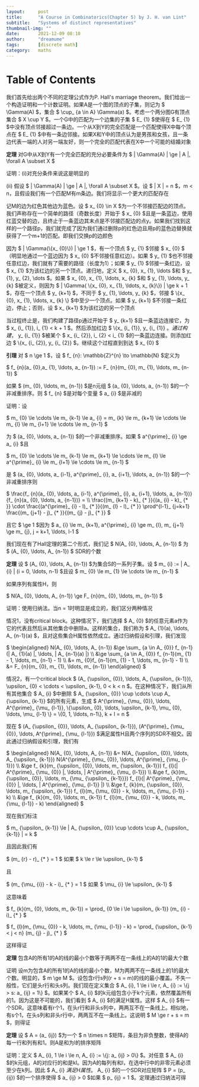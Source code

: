 ```yaml
---
layout:     post
title:      "A Course in Combinatorics(Chapter 5) by J. H. van Lint"
subtitle:   "Systems of distinct representatives"
thumbnail-img: ""
date:       2021-12-09 08:10
author:     "dreamume"
tags: 		[discrete math]
category:   maths
---
```

<head>
    <script src="https://cdn.mathjax.org/mathjax/latest/MathJax.js?config=TeX-AMS-MML_HTMLorMML" type="text/javascript"></script>
    <script type="text/x-mathjax-config">
        MathJax.Hub.Config({
            tex2jax: {
            skipTags: ['script', 'noscript', 'style', 'textarea', 'pre'],
            inlineMath: [['$','$']]
            }
        });
    </script>
</head>

# Table of Contents



我们首先给出两个不同的定理公式作为P. Hall's marriage theorem。我们给出一个构造证明和一个计数证明。如果A是一个图的顶点的子集，则记为 $ \\Gamma(A) $，集合 $ \\cup_ {a \\in A} \\Gamma(a) $。考虑一个两分图G有顶点集合 $ X \\cup Y $。一个G中的匹配为一个边集的子集 $ E_ {1} $使得在 $ E_ {1} $中没有顶点邻接超过一条边。一个从X到Y的完全匹配是一个匹配使得X中每个顶点在 $ E_ {1} $中有一条边邻接。如果X和Y中的顶点认为是男孩和女孩，且一条边代表一端的人对另一端友好，则一个完全的匹配代表在X中一个可能的结婚对象

**定理** 对G中从X到Y有一个完全匹配的充分必要条件为 $ \| \\Gamma(A) \| \\ge \| A \|, \\forall A \\subset X $

证明：(i)对充分条件来说这是明显的

(ii) 假设 $ \| \\Gamma(A) \| \\ge \| A \|, \\forall A \\subset X $。设 $ \| X \| = n $，m < n，且假设我们有一个匹配M有m条边。我们将显示一个更大的匹配存在

记M的边为红色其他边为蓝色。设 $ x_ {0} \\in X $为一个不邻接匹配边的顶点。我们声称存在一个简单的路径（奇数长度）开始于 $ x_ {0} $且是一条蓝边，使用红蓝交替的边，且终止于一条蓝边其末点是不邻接匹配边的点y。如果我们找到这样的一个路径p，我们就完成了因为我们通过删除p的红色边且用p的蓝色边替换就获得了一个m+1的匹配。即我们交换p的边颜色

因为 $ \| \\Gamma(\\{x_ {0}\\}) \| \\ge 1 $，有一个顶点 $ y_ {1} $邻接 $ x_ {0} $（明显地通过一个蓝边因为 $ x_ {0} $不邻接任意红边）。如果 $ y_ {1} $也不邻接任意红边，我们就有了需要的路径（长度为1）；如果 $ y_ {1} $邻接一条红边，设 $ x_ {1} $为该红边的另一个顶点。递归地，定义 $ x_ {0}, x_ {1}, \\ldots $和 $ y_ {1}, y_ {2}, \\dots $。如果 $ x_ {0}, x_ {1}, \\ldots, x_ {k} $和 $ y_ {1}, \\ldots, y_ {k} $被定义，则因为 $ \| \\Gamma( \\{x_ {0}, x_ {1}, \\ldots, x_ {k}\\}) \| \\ge k + 1 $，存在一个顶点 $ y_ {k+1} $，不同于 $ y_ {1}, \\ldots, y_ {k} $，邻接 $ \\{x_ {0}, x_ {1}, \\ldots, x_ {k} \\} $中至少一个顶点。如果 $ y_ {k+1} $不邻接一条红边，停止；否则，设 $ x_ {k+1} $为该红边的另一个顶点

当过程终止是，我们构建了路径p通过开始于 $ y_ {k+1} $且一条蓝边连接它，为 $ x_ {i_ {1}}, i_ {1} < k + 1 $。然后添加红边 $ \\{x_ {i_ {1}}, y_ {i_ {1}} $。通过构建，$ y_ {i_ {1}} $被某个 $ x_ {i_ {2}}, i_ {2} < i_ {1} $的一条蓝边连接。则添加红边 $ \\{x_ {i_ {2}}, y_ {i_ {2}} $。继续这个过程直到到达 $ x_ {0} $

**引理** 对 $ n \\ge 1 $，设 $ f_ {n}: \\mathbb{Z}^{n} \\to \\mathbb{N} $定义为

$ f_ {n}(a_ {0},a_ {1}, \\ldots, a_ {n-1}) := F_ {n}(m_ {0}, m_ {1}, \\ldots, m_ {n-1}) $

如果 $ (m_ {0}, \\ldots, m_ {n-1}) $是n元组 $ (a_ {0}, \\ldots, a_ {n-1}) $的一个非减重排序。则 $ f_ {n} $是对每个变量 $ a_ {i} $是非减的

证明：设

$ m_ {0} \\le \\cdots \\le m_ {k-1} \\le a_ {i} = m_ {k} \\le m_ {k+1} \\le \\cdots \\le m_ {l} \\le m_ {l+1} \\le \\cdots \\le m_ {n-1} $

为 $ (a_ {0}, \\ldots, a_ {n-1}) $的一个非减重排序。如果 $ a^{\\prime}_ {i} \\ge a_ {i} $且

$ m_ {0} \\le \\cdots \\le m_ {k-1} \\le m_ {k+1} \\le \\cdots \\le m_ {l} \\le a^{\\prime}_ {i} \\le m_ {l+1} \\le \\cdots \\le m_ {n-1} $

是 $ (a_ {0}, \\ldots, a_ {i-1}, a^{\\prime}_ {i}, a_ {i+1}, \\ldots, a_ {n-1}) $的一个非减重排序则

$ \\frac{f_ {n}(a_ {0}, \\ldots, a_ {i-1}, a^{\\prime}_ {i}, a_ {i+1}, \\ldots, a_ {n-1})}{f_ {n}(a_ {0}, \\ldots, a_ {n-1})} = \\\\ \\frac{(m_ {k+1} - k)_ {* }}{(a_ {i} - k)_ {* }} \\cdot \\frac{(a^{\\prime}_ {i} - l)_ {* }}{(m_ {l} - l)_ {* }} \\prod^{l-1}_ {j=k+1} \\frac{(m_ {j+1} - j)_ {* }}{(m_ {j} - j)_ {* }} $

且它 $ \\ge 1 $因为 $ a_ {i} \\le m_ {k+1}, a^{\\prime}_ {i} \\ge m_ {l}, m_ {j+1} \\ge m_ {j}, j = k+1, \\ldots, l-1 $

我们现在有了Hall定理的第二个形式，我们记 $ N(A_ {0}, \\ldots, A_ {n-1}) $ 为 $ (A_ {0}, \\ldots, A_ {n-1}) $ SDR的个数

**定理** 设 $ (A_ {0}, \\ldots, A_ {n-1}) $为集合S的一系列子集。设 $ m_ {i} := \| A_ {i} \| (i = 0, \\ldots, n-1) $且设 $ m_ {0} \\le m_ {1} \\le \\cdots \\le m_ {n-1} $

如果序列有属性H，则

$ N(A_ {0}, \\ldots, A_ {n-1}) \\ge F_ {n}(m_ {0}, \\ldots, m_ {n-1}) $

证明：使用归纳法。当n = 1时明显是成立的，我们区分两种情况

情况1，没有critical block。这种情况下，我们选择 $ A_ {0} $的任意元素a作为它的代表且然后从其他集合中删除a。这样的集合，我们称为 $ A_ {1}(a), \\ldots, A_ {n-1}(a) $，且对这些集合H属性依然成立。通过归纳假设和引理，我们发现

$ \\begin{aligned} N(A_ {0}, \\ldots, A_ {n-1}) &\\ge \\sum_ {a \\in A_ {0}} f_ {n-1}(\| A_ {1}(a) \|, \\ldots, \| A_ {n-1}(a) \|) \\\\ &\\ge \\sum_ {a \\in A_ {0}} f_ {n-1}(m_ {1} - 1, \\ldots, m_ {n-1} - 1) \\\\ &= m_ {0}f_ {n-1}(m_ {1} - 1, \\ldots, m_ {n-1} - 1) \\\\ &= F_ {n}(m_ {0}, m_ {1}, \\ldots, m_ {n-1}) \\end{aligned} $

情况2，有一个critical block $ (A_ {\\upsilon_ {0}}, \\ldots, A_ {\\upsilon_ {k-1}}), \\upsilon_ {0} < \\cdots < \\upsilon_ {k-1}, 0 < k < n $。在这种情况下，我们从所有其他集合 $ A_ {i} $中删除 $ A_ {\\upsilon_ {0}} \\cup \\cdots \\cup A_ {\\upsilon_ {k-1}} $的所有元素，生成 $ A^{\\prime}_ {\\mu_ {0}}, \\ldots, A^{\\prime}_ {\\mu_ {l-1}}, \\{\\upsilon_ {0}, \\ldots, \\upsilon_ {k-1}, \\mu_ {0}, \\ldots, \\mu_ {l-1} \\} = \\{0, 1, \\ldots, n-1\\}, k + l = n $

现在 $ (A_ {\\upsilon_ {0}}, \\ldots, A_ {\\upsilon_ {k-1}}), (A^{\\prime}_ {\\mu_ {0}}, \\ldots, A^{\\prime}_ {\\mu_ {l-1}}) $满足属性H且两个序列的SDR不相交。因此通过归纳假设和引理，我们有

$ \\begin{aligned} N(A_ {0}, \\ldots, A_ {n-1}) &= N(A_ {\\upsilon_ {0}}, \\ldots, A_ {\\upsilon_ {k-1}}) N(A^{\\prime}_ {\\mu_ {0}}, \\ldots, A^{\\prime}_ {\\mu_ {l-1}}) \\\\ &\\ge f_ {k}(m_ {\\upsilon_ {0}}, \\ldots, m_ {\\upsilon_ {k-1}}) f_ {l}(\| A^{\\prime}_ {\\mu_ {0}} \|, \\ldots, \| A^{\\prime}_ {\\mu_ {l-1}}) \\\\ &\\ge f_ {k}(m_ {\\upsilon_ {0}}, \\ldots, m_ {\\mu_ {\\upsilon_ {k-1}}}) f_ {l}(\| A^{\\prime}_ {\\mu_ {0}} \|, \\ldots, \| A^{\\prime}_ {\\mu_ {l-1}} \|) \\\\ &\\ge f_ {k}(m_ {\\upsilon_ {0}}, \\ldots, m_ {\\upsilon_ {k-1}}) f_ {l}(m_ {\\mu_ {0}} - k, \\ldots, m_ {\\mu_ {l-1}} - k) \\\\ &\\ge f_ {k}(m_ {0}, \\ldots, m_ {k-1}) f_ {l}(m_ {\\mu_ {0}} - k, \\ldots, m_ {\\mu_ {l-1}} - k) \\end{aligned} $

现在我们标注

$ m_ {\\upsilon_ {k-1}} \\le \| A_ {\\upsilon_ {0}} \\cup \\cdots \\cup A_ {\\upsilon_ {k-1}} \| = k $

且因此我们有

$ (m_ {r} - r)_ {* } = 1 $ 如果 $ k \\le r \\le \\upsilon_ {k-1} $

且

$ (m_ {\\mu_ {i}} - k - i)_ {* } = 1 $ 如果 $ \\mu_ {i} \\le \\upsilon_ {k-1} $

这意味着

$ f_ {k}(m_ {0}, \\ldots, m_ {k-1}) = \\prod_ {0 \\le i \\le \\upsilon_ {k-1}} (m_ {i} - i)_ {* } $

$ f_ {l}(m_ {\\mu_ {0}} - k, \\ldots, m_ {\\mu_ {l-1}} - k) = \\prod_ {\\upsilon_ {k-1} < j < n} (m_ {j} - j)_ {* } $

这样得证

**定理** 包含A的所有1的A的线的最小个数等于两两不在一条线上的A的1的最大个数

证明 设m为包含A的所有1的A的线的最小个数，M为两两不在一条线上的1的最大个数。明显的，$ m \\ge M $。设包含r行s列(r + s = m)的线的最小覆盖。不失一般性，它们是头r行和头s列。我们现在定义集合 $ A_ {i}, 1 \\le i \\le r, A_ {i} := \\{j > s: a_ {ij} = 1\\} $。如果某个 $ A_ {i} $的k元组包含小于k个元素，依然覆盖所有的1。因为这是不可能的，我们看到 $ A_ {i} $的满足H属性。这样 $ A_ {i} $有一个SDR。这意味着有r个1，在头r行和非头s列中，两两互不在一条线上。相似地，有s个1，在头s列和非头r行中，两两互不在一条线上。这说明 $ M \\ge r + s = m $，则得证

**定理** 设 $ A = (a_ {ij}) $为一个 $ n \\times n $矩阵，条目为非负整数，使得A的每一行和列有和1。则A是和为l的排序矩阵

证明：定义 $ A_ {i}, 1 \\le i \\le n, A_ {i} := \\{j: a_ {ij} > 0\\} $。对任意 $ A_ {i} $的k元组，A的对应行的和是kl。因为A的每列有和l，在选中行中的非零元素必须至少在k列。因此 $ A_ {i} $满足H属性。$ A_ {i} $的一个SDR对应矩阵 $ P = (p_ {ij}) $的一个排序使得 $ a_ {ij} > 0 $如果 $ p_ {ij} = 1 $。定理通过归纳法可得
